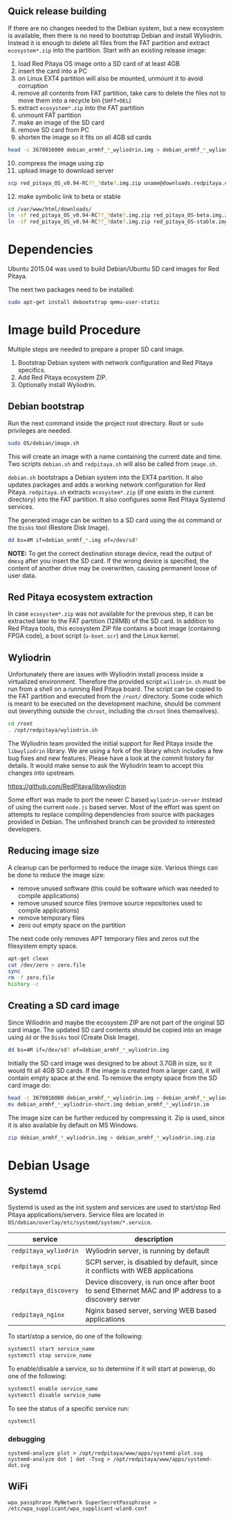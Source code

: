 ## Quick release building

If there are no changes needed to the Debian system, but a new ecosystem is available, then there is no need to bootstrap Debian and install Wyliodrin. Instead it is enough to delete all files from the FAT partition and extract `ecosystem*.zip` into the partition.
Start with an existing release image:
1. load Red Pitaya OS image onto a SD card of at least 4GB
2. insert the card into a PC
3. on Linux EXT4 partition will also be mounted, unmount it to avoid corruption
4. remove all contents from FAT partition, take care to delete the files not to move them into a recycle bin (`SHFT+DEL`)
5. extract `ecosystem*.zip` into the FAT partition
6. unmount FAT partition
7. make an image of the SD card
8. remove SD card from PC
9. shorten the image so it fits on all 4GB sd cards
```bash
head -c 3670016000 debian_armhf_*_wyliodrin.img > debian_armhf_*_wyliodrin-short.img
```
10. compress the image using zip
11. upload image to download server
```bash
scp red_pitaya_OS_v0.94-RC??_?date?.img.zip uname@downloads.redpitaya.com/var/www/html/downloads/
```
12. make symbolic link to beta or stable
```bash
cd /var/www/html/downloads/
ln -sf red_pitaya_OS_v0.94-RC??_?date?.img.zip red_pitaya_OS-beta.img.zip
ln -sf red_pitaya_OS_v0.94-RC??_?date?.img.zip red_pitaya_OS-stable.img.zip
```

# Dependencies

Ubuntu 2015.04 was used to build Debian/Ubuntu SD card images for Red Pitaya.

The next two packages need to be installed:
```bash
sudo apt-get install debootstrap qemu-user-static
```

# Image build Procedure

Multiple steps are needed to prepare a proper SD card image.
1. Bootstrap Debian system with network configuration and Red Pitaya specifics.
2. Add Red Pitaya ecosystem ZIP.
3. Optionally install Wyliodrin.

## Debian bootstrap

Run the next command inside the project root directory. Root or `sudo` privileges are needed.
```bash
sudo OS/debian/image.sh
```
This will create an image with a name containing the current date and time. Two scripts `debian.sh` and `redpitaya.sh` will also be called from `image.sh`.

`debian.sh` bootstraps a Debian system into the EXT4 partition. It also updates packages and adds a working network configuration for Red Pitaya.
`redpitaya.sh` extracts `ecosystem*.zip` (if one exists in the current directory) into the FAT partition. It also configures some Red Pitaya Systemd services.

The generated image can be written to a SD card using the `dd` command or the `Disks` tool (Restore Disk Image).
```bash
dd bs=4M if=debian_armhf_*.img of=/dev/sd?
```
**NOTE:** To get the correct destination storage device, read the output of `dmesg` after you insert the SD card. If the wrong device is specified, the content of another
drive may be overwritten, causing permanent loose of user data.

## Red Pitaya ecosystem extraction

In case `ecosystem*.zip` was not available for the previous step, it can be extracted later to the FAT partition (128MB) of the SD card. In addition to Red Pitaya tools, this ecosystem ZIP file contains a boot image (containing FPGA code), a boot script (`u-boot.scr`) and the Linux kernel.

## Wyliodrin

Unfortunately there are issues with Wyliodrin install process inside a virtualized environment. Therefore the provided script `wiliodrin.sh` must be run from a shell on a running Red Pitaya board. The script can be copied to the FAT partition and executed from the `/root/` directory. Some code which is meant to be executed on the development machine, should be comment out (everything outside the `chroot`, including the `chroot` lines themselves).
```bash
cd /root
. /opt/redpitaya/wyliodrin.sh
```

The Wyliodrin team provided the initial support for Red Pitaya inside the `libwyliodrin` library. We are using a fork of the library which includes a few bug fixes and new features. Please have a look at the commit history for details. It would make sense to ask the Wyliodrin team to accept this changes into upstream.

https://github.com/RedPitaya/libwyliodrin

Some effort was made to port the newer C based `wyliodrin-server` instead of using the current `node.js` based server. Most of the effort was spent on attempts to replace compiling dependencies from source with packages provided in Debian. The unfinished branch can be provided to interested developers.


## Reducing image size

A cleanup can be performed to reduce the image size. Various things can be done to reduce the image size:
- remove unused software (this could be software which was needed to compile applications)
- remove unused source files (remove source repositories used to compile applications)
- remove temporary files
- zero out empty space on the partition

The next code only removes APT temporary files and zeros out the filesystem empty space.
```bash
apt-get clean
cat /dev/zero > zero.file
sync
rm -f zero.file
history -c
```


## Creating a SD card image

Since Wiliodrin and maybe the ecosystem ZIP are not part of the original SD card image. The updated SD card contents should be copied into an image using `dd` or the `Disks` tool (Create Disk Image).
```bash
dd bs=4M if=/dev/sd? of=debian_armhf_*_wyliodrin.img
```

Initially the SD card image was designed to be about 3.7GB in size, so it would fit all 4GB SD cards. If the image is created from a larger card, it will contain empty space at the end. To remove the empty space from the SD card image do:
```bash
head -c 3670016000 debian_armhf_*_wyliodrin.img > debian_armhf_*_wyliodrin-short.img
mv debian_armhf_*_wyliodrin-short.img debian_armhf_*_wyliodrin.im
```

The image size can be further reduced by compressing it. Zip is used, since it is also available by default on MS Windows.
```bash
zip debian_armhf_*_wyliodrin.img > debian_armhf_*_wyliodrin.img.zip
```


# Debian Usage

## Systemd

Systemd is used as the init system and services are used to start/stop Red Pitaya applications/servers. Service files are located in `OS/debian/overlay/etc/systemd/system/*.service`.

| service               | description
|-----------------------|-------------------------------------------------------
| `redpitaya_wyliodrin` | Wyliodrin server, is running by default
| `redpitaya_scpi`      | SCPI server, is disabled by default, since it conflicts with WEB applications
| `redpitaya_discovery` | Device discovery, is run once after boot to send Ethernet MAC and IP address to a discovery server
| `redpitaya_nginx`     | Nginx based server, serving WEB based applications

To start/stop a service, do one of the following:
```bash
systemctl start service_name
systemctl stop service_name
```

To enable/disable a service, so to determine if it will start at powerup, do one of the following:
```bash
systemctl enable service_name
systemctl disable service_name
```

To see the status of a specific service run:
```bash
systemctl
```

### debugging

```
systemd-analyze plot > /opt/redpitaya/www/apps/systemd-plot.svg
systemd-analyze dot | dot -Tsvg > /opt/redpitaya/www/apps/systemd-dot.svg

```

## WiFi

```
wpa_passphrase MyNetwork SuperSecretPassphrase > /etc/wpa_supplicant/wpa_supplicant-wlan0.conf
```

